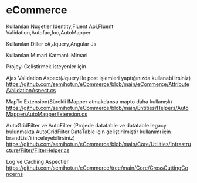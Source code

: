 # eCommerce
Kullanılan Nugetler
Identity,Fluent Api,Fluent Validation,Autofac,Ioc,AutoMapper

Kullanılan Diller
c#,Jquery,Angular Js

Kullanılan Mimari
Katmanlı Mimari

Projeyi Geliştirmek isteyenler için

Ajax Validation Aspect(Jquery ile post işlemleri yaptığınızda kullanabilirsiniz)
https://github.com/semihotun/eCommerce/blob/main/eCommerce/Attribute/ValidationAspect.cs

MapTo Extension(Sürekli IMapper atmakdansa mapto daha kullanışlı)
https://github.com/semihotun/eCommerce/blob/main/Entities/Helpers/AutoMapper/AutoMapperExtension.cs

AutoGridFilter ve AutoFilter (Projede datatable ve datatable legacy bulunmakta AutoGridFilter DataTable için geliştirilmiştir kullanımı için brandList'i inceleyebilirsiniz)
https://github.com/semihotun/eCommerce/blob/main/Core/Utilities/Infrastructure/Filter/FilterHelper.cs

Log ve Caching Aspectler
https://github.com/semihotun/eCommerce/tree/main/Core/CrossCuttingConcerns











